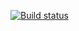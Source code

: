 [![Build status](https://ci.appveyor.com/api/projects/status/0gj7ehtk8bpvjb0u?svg=true)](https://ci.appveyor.com/project/nionka/ajs-obj-ref-1)